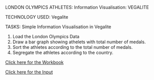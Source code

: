 LONDON OLYMPICS ATHLETES: Information Visualisation: VEGALITE

TECHNOLOGY USED: Vegalite

TASKS:
Simple Information Visualisation in Vegalite

1. Load the London Olympics Data
2. Draw a bar graph showing athelets with total number of medals.
3. Sort the athletes according to the total number of medals.
4. Segregate the athletes according to the country.

[Click here for the Workbook](https://github.com/ktyagi12/Information_Visualizations/tree/master/LondonOlympicsAtheletes_Vegalite/code)

[Click here for the Input](https://github.com/ktyagi12/Information_Visualizations/tree/master/LondonOlympicsAtheletes_Vegalite/input)
